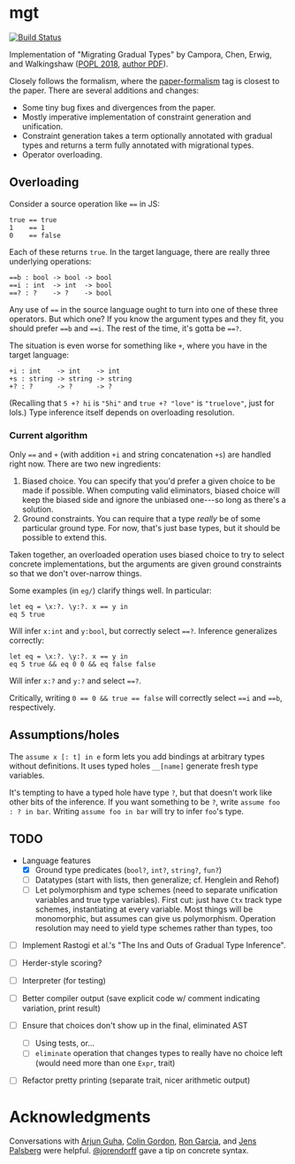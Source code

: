 # mgt
[![Build Status](https://travis-ci.com/mgree/mgt.svg?branch=main)](https://travis-ci.com/mgree/mgt)

Implementation of "Migrating Gradual Types" by Campora, Chen, Erwig, and Walkingshaw ([POPL 2018](https://dl.acm.org/doi/10.1145/3158103), [author PDF](http://web.engr.oregonstate.edu/~walkiner/papers/popl18-migrating-gradual-types.pdf)).

Closely follows the formalism, where the [paper-formalism](https://github.com/mgree/mgt/releases/tag/paper-formalism) tag is closest to the paper. There are several additions and changes:

  - Some tiny bug fixes and divergences from the paper.
  - Mostly imperative implementation of constraint generation and unification.
  - Constraint generation takes a term optionally annotated with gradual types and returns a term fully annotated with migrational types.
  - Operator overloading.

## Overloading

Consider a source operation like `==` in JS:

```
true == true
1    == 1
0    == false
```

Each of these returns `true`. In the target language, there are really three
underlying operations:

```
==b : bool -> bool -> bool
==i : int  -> int  -> bool
==? : ?    -> ?    -> bool
```

Any use of `==` in the source language ought to turn into one of these
three operators. But which one? If you know the argument types and they
fit, you should prefer `==b` and `==i`. The rest of the time, it's gotta
be `==?`.

The situation is even worse for something like `+`, where you have in
the target language:

```
+i : int    -> int    -> int
+s : string -> string -> string
+? : ?      -> ?      -> ?
```

(Recalling that `5 +? hi` is `"5hi"` and `true +? "love"` is `"truelove"`, just
for lols.) Type inference itself depends on overloading resolution.

### Current algorithm

Only `==` and `+` (with addition `+i` and string concatenation `+s`) are handled
right now. There are two new ingredients:

  1. Biased choice. You can specify that you'd prefer a given choice to be made
     if possible. When computing valid eliminators, biased choice will keep the
     biased side and ignore the unbiased one---so long as there's a solution.
  2. Ground constraints. You can require that a type _really_ be of some
     particular ground type. For now, that's just base types, but it should be
     possible to extend this.

Taken together, an overloaded operation uses biased choice to try to select
concrete implementations, but the arguments are given ground constraints so that
we don't over-narrow things.

Some examples (in `eg/`) clarify things well. In particular:

```
let eq = \x:?. \y:?. x == y in 
eq 5 true
```

Will infer `x:int` and `y:bool`, but correctly select `==?`. Inference
generalizes correctly:

```
let eq = \x:?. \y:?. x == y in 
eq 5 true && eq 0 0 && eq false false
```

Will infer `x:?` and `y:?` and select `==?`.

Critically, writing `0 == 0 && true == false` will correctly select `==i` and
`==b`, respectively.

## Assumptions/holes

The `assume x [: t] in e` form lets you add bindings at arbitrary types without
definitions. It uses typed holes `__[name]` generate fresh type variables.

It's tempting to have a typed hole have type `?`, but that doesn't work like
other bits of the inference. If you want something to be `?`, write `assume foo
: ? in bar`. Writing `assume foo in bar` will try to infer `foo`'s type.

## TODO

- Language features
  + [x] Ground type predicates (`bool?`, `int?`, `string?`, `fun?`)
  + [ ] Datatypes (start with lists, then generalize; cf. Henglein and Rehof)
  + [ ] Let polymorphism and type schemes (need to separate unification
        variables and true type variables). First cut: just have `Ctx` track
        type schemes, instantiating at every variable. Most things will be
        monomorphic, but assumes can give us polymorphism. Operation resolution
        may need to yield type schemes rather than types, too

- [ ] Implement Rastogi et al.'s "The Ins and Outs of Gradual Type Inference".

- [ ] Herder-style scoring?

- [ ] Interpreter (for testing)

- [ ] Better compiler output (save explicit code w/ comment indicating
      variation, print result)

- [ ] Ensure that choices don't show up in the final, eliminated AST
     + [ ] Using tests, or...
     + [ ] `eliminate` operation that changes types to really have no choice
           left (would need more than one `Expr`, trait)

- [ ] Refactor pretty printing (separate trait, nicer arithmetic output)

# Acknowledgments

Conversations with [Arjun Guha](https://twitter.com/arjunguha), [Colin
Gordon](https://twitter.com/csgordon/), [Ron
Garcia](https://twitter.com/rg9119), and [Jens
Palsberg](http://web.cs.ucla.edu/~palsberg/) were helpful.
[@jorendorff](https://twitter.com/jorendorff) gave a tip on concrete syntax.
  
